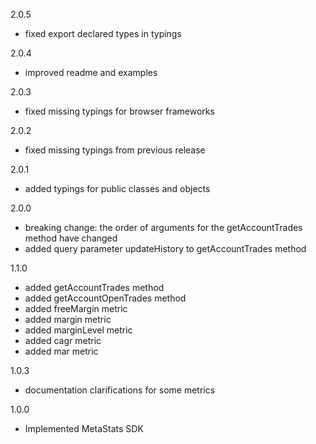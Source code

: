 2.0.5
  - fixed export declared types in typings

2.0.4
  - improved readme and examples

2.0.3
  - fixed missing typings for browser frameworks

2.0.2
  - fixed missing typings from previous release

2.0.1
  - added typings for public classes and objects

2.0.0
  - breaking change: the order of arguments for the getAccountTrades method have changed
  - added query parameter updateHistory to getAccountTrades method

1.1.0
  - added getAccountTrades method
  - added getAccountOpenTrades method
  - added freeMargin metric
  - added margin metric
  - added marginLevel metric
  - added cagr metric
  - added mar metric

1.0.3
  - documentation clarifications for some metrics

1.0.0
  - Implemented MetaStats SDK